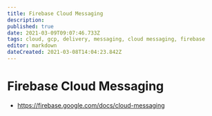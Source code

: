 ```yaml
---
title: Firebase Cloud Messaging
description: 
published: true
date: 2021-03-09T09:07:46.733Z
tags: cloud, gcp, delivery, messaging, cloud messaging, firebase
editor: markdown
dateCreated: 2021-03-08T14:04:23.842Z
---
```


# Firebase Cloud Messaging
- https://firebase.google.com/docs/cloud-messaging